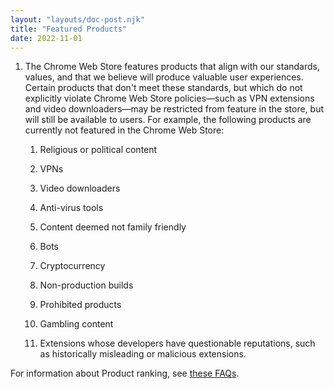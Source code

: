 ```yaml
---
layout: "layouts/doc-post.njk"
title: "Featured Products"
date: 2022-11-01
---
```


1. The Chrome Web Store features products that align with our standards, values, and that we believe will produce valuable user experiences. Certain products that don't meet these standards, but which do not explicitly violate Chrome Web Store policies&mdash;such as VPN extensions and video downloaders&mdash;may be restricted from feature in the store, but will still be available to users. For example, the following products are currently not featured in the Chrome Web Store:

    1. Religious or political content

    1. VPNs

    1. Video downloaders

    1. Anti-virus tools

    1. Content deemed not family friendly

    1. Bots

    1. Cryptocurrency

    1. Non-production builds

    1. Prohibited products

    1. Gambling content

    1. Extensions whose developers have questionable reputations, such as historically misleading or malicious extensions.

For information about Product ranking, see [these FAQs][faq].

[faq]: /docs/webstore/faq#faq-gen-24
